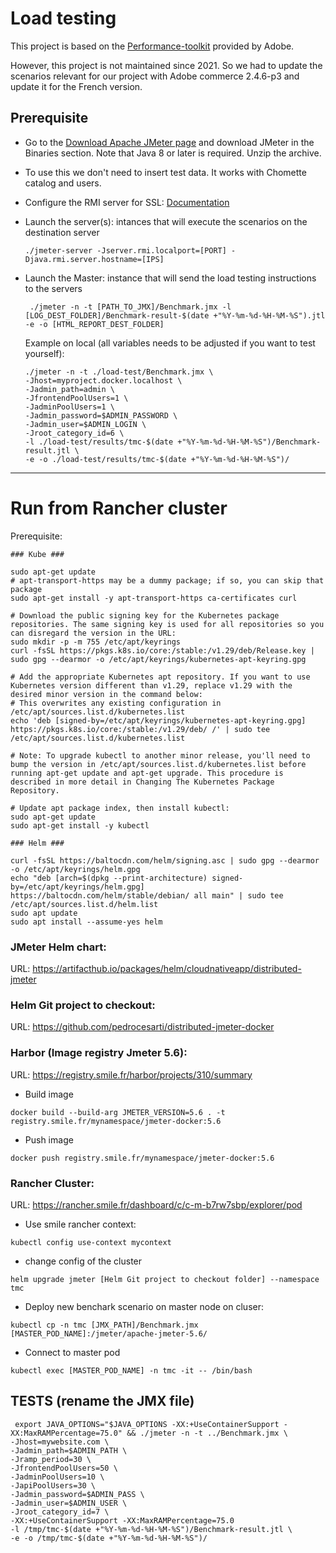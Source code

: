 # Load testing

This project is based on the [Performance-toolkit](https://github.com/magento/magento2/tree/2.4/setup/performance-toolkit) provided by Adobe.

However, this project is not maintained since 2021.
So we had to update the scenarios relevant for our project with Adobe commerce 2.4.6-p3 and update it for the French version.

## Prerequisite

* Go to the [Download Apache JMeter page](http://jmeter.apache.org/download_jmeter.cgi) and download JMeter in the Binaries section. Note that Java 8 or later is required.
  Unzip the archive.
* To use this we don't need to insert test data. It works with Chomette catalog and users.
* Configure the RMI server for SSL: [Documentation](https://jmeter.apache.org/usermanual/remote-test.html#setup_ssl)
* Launch the server(s): intances that will execute the scenarios on the destination server
  ```shell
  ./jmeter-server -Jserver.rmi.localport=[PORT] -Djava.rmi.server.hostname=[IPS]
  ```
* Launch the Master: instance that will send the load testing instructions to the servers
    ```shell
     ./jmeter -n -t [PATH_TO_JMX]/Benchmark.jmx -l [LOG_DEST_FOLDER]/Benchmark-result-$(date +"%Y-%m-%d-%H-%M-%S").jtl -e -o [HTML_REPORT_DEST_FOLDER]
   ```
  
  Example on local (all variables needs to be adjusted if you want to test yourself):  
  ```shell
  ./jmeter -n -t ./load-test/Benchmark.jmx \
  -Jhost=myproject.docker.localhost \
  -Jadmin_path=admin \
  -JfrontendPoolUsers=1 \
  -JadminPoolUsers=1 \
  -Jadmin_password=$ADMIN_PASSWORD \
  -Jadmin_user=$ADMIN_LOGIN \
  -Jroot_category_id=6 \
  -l ./load-test/results/tmc-$(date +"%Y-%m-%d-%H-%M-%S")/Benchmark-result.jtl \
  -e -o ./load-test/results/tmc-$(date +"%Y-%m-%d-%H-%M-%S")/
    ```

---

# Run from Rancher cluster

Prerequisite: 
```
### Kube ###

sudo apt-get update
# apt-transport-https may be a dummy package; if so, you can skip that package
sudo apt-get install -y apt-transport-https ca-certificates curl

# Download the public signing key for the Kubernetes package repositories. The same signing key is used for all repositories so you can disregard the version in the URL:
sudo mkdir -p -m 755 /etc/apt/keyrings
curl -fsSL https://pkgs.k8s.io/core:/stable:/v1.29/deb/Release.key | sudo gpg --dearmor -o /etc/apt/keyrings/kubernetes-apt-keyring.gpg

# Add the appropriate Kubernetes apt repository. If you want to use Kubernetes version different than v1.29, replace v1.29 with the desired minor version in the command below:
# This overwrites any existing configuration in /etc/apt/sources.list.d/kubernetes.list
echo 'deb [signed-by=/etc/apt/keyrings/kubernetes-apt-keyring.gpg] https://pkgs.k8s.io/core:/stable:/v1.29/deb/ /' | sudo tee /etc/apt/sources.list.d/kubernetes.list

# Note: To upgrade kubectl to another minor release, you'll need to bump the version in /etc/apt/sources.list.d/kubernetes.list before running apt-get update and apt-get upgrade. This procedure is described in more detail in Changing The Kubernetes Package Repository.

# Update apt package index, then install kubectl:
sudo apt-get update
sudo apt-get install -y kubectl

### Helm ###

curl -fsSL https://baltocdn.com/helm/signing.asc | sudo gpg --dearmor -o /etc/apt/keyrings/helm.gpg
echo "deb [arch=$(dpkg --print-architecture) signed-by=/etc/apt/keyrings/helm.gpg] https://baltocdn.com/helm/stable/debian/ all main" | sudo tee /etc/apt/sources.list.d/helm.list
sudo apt update
sudo apt install --assume-yes helm
```


### JMeter Helm chart: 
URL: https://artifacthub.io/packages/helm/cloudnativeapp/distributed-jmeter
### Helm Git project to checkout: 
URL: https://github.com/pedrocesarti/distributed-jmeter-docker
### Harbor (Image registry Jmeter 5.6): 
URL: https://registry.smile.fr/harbor/projects/310/summary
* Build image
```shell
docker build --build-arg JMETER_VERSION=5.6 . -t registry.smile.fr/mynamespace/jmeter-docker:5.6
```
* Push image
```shell
docker push registry.smile.fr/mynamespace/jmeter-docker:5.6
```
### Rancher Cluster: 
URL: https://rancher.smile.fr/dashboard/c/c-m-b7rw7sbp/explorer/pod
* Use smile rancher context:
```shell
kubectl config use-context mycontext
```
* change config of the cluster
```shell
helm upgrade jmeter [Helm Git project to checkout folder] --namespace tmc
```
* Deploy new benchark scenario on master node on cluser:
```shell
kubectl cp -n tmc [JMX_PATH]/Benchmark.jmx [MASTER_POD_NAME]:/jmeter/apache-jmeter-5.6/
```
* Connect to master pod
```shell
kubectl exec [MASTER_POD_NAME] -n tmc -it -- /bin/bash
```

## TESTS (rename the JMX file)
```shell
 export JAVA_OPTIONS="$JAVA_OPTIONS -XX:+UseContainerSupport -XX:MaxRAMPercentage=75.0" && ./jmeter -n -t ../Benchmark.jmx \
-Jhost=mywebsite.com \
-Jadmin_path=$ADMIN_PATH \
-Jramp_period=30 \
-JfrontendPoolUsers=50 \
-JadminPoolUsers=10 \
-JapiPoolUsers=30 \
-Jadmin_password=$ADMIN_PASS \
-Jadmin_user=$ADMIN_USER \
-Jroot_category_id=7 \
-XX:+UseContainerSupport -XX:MaxRAMPercentage=75.0
-l /tmp/tmc-$(date +"%Y-%m-%d-%H-%M-%S")/Benchmark-result.jtl \
-e -o /tmp/tmc-$(date +"%Y-%m-%d-%H-%M-%S")/
```
